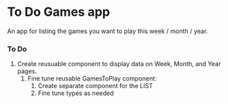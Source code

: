 # To Do Games app

An app for listing the games you want to play this week / month / year.

### To Do

1. Create reusuable component to display data on Week, Month, and Year pages.
   1. Fine tune reusable GamesToPlay component:
      1. Create separate component for the LIST
      1. Fine tune types as needed
